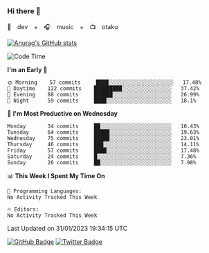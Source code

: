 ### Hi there 👋

🚀　dev　+　🎧　music　+　📺　otaku


[![Anurag's GitHub stats](https://github-readme-stats.vercel.app/api?username=koheitasaka&count_private=true&show_icons=true&theme=monokai)](https://github.com/koheitasaka/github-readme-stats)

<!--START_SECTION:waka-->
![Code Time](http://img.shields.io/badge/Code%20Time-1%2C161%20hrs%2023%20mins-blue)

**I'm an Early 🐤** 

```text
🌞 Morning    57 commits     ████░░░░░░░░░░░░░░░░░░░░░   17.48% 
🌆 Daytime    122 commits    █████████░░░░░░░░░░░░░░░░   37.42% 
🌃 Evening    88 commits     ██████░░░░░░░░░░░░░░░░░░░   26.99% 
🌙 Night      59 commits     ████░░░░░░░░░░░░░░░░░░░░░   18.1%

```
📅 **I'm Most Productive on Wednesday** 

```text
Monday       34 commits     ██░░░░░░░░░░░░░░░░░░░░░░░   10.43% 
Tuesday      64 commits     █████░░░░░░░░░░░░░░░░░░░░   19.63% 
Wednesday    75 commits     █████░░░░░░░░░░░░░░░░░░░░   23.01% 
Thursday     46 commits     ███░░░░░░░░░░░░░░░░░░░░░░   14.11% 
Friday       57 commits     ████░░░░░░░░░░░░░░░░░░░░░   17.48% 
Saturday     24 commits     █░░░░░░░░░░░░░░░░░░░░░░░░   7.36% 
Sunday       26 commits     ██░░░░░░░░░░░░░░░░░░░░░░░   7.98%

```


📊 **This Week I Spent My Time On** 

```text
💬 Programming Languages: 
No Activity Tracked This Week

🔥 Editors: 
No Activity Tracked This Week

```


 Last Updated on 31/01/2023 19:34:15 UTC
<!--END_SECTION:waka-->

[![GitHub Badge](https://img.shields.io/badge/GitHub-100000?style=for-the-badge&logo=github&logoColor=white)](https://github.com/koheitasaka)
[![Twitter Badge](https://img.shields.io/badge/Twitter-1DA1F2?style=for-the-badge&logo=twitter&logoColor=white)](https://twitter.com/sleep_asleep_)
